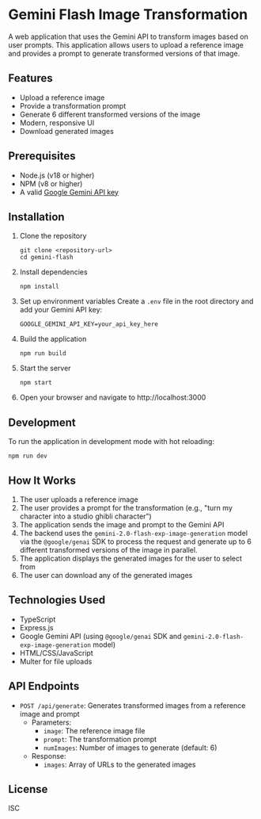 # Gemini Flash Image Transformation

A web application that uses the Gemini API to transform images based on user prompts. This application allows users to upload a reference image and provides a prompt to generate transformed versions of that image.

## Features

- Upload a reference image
- Provide a transformation prompt
- Generate 6 different transformed versions of the image
- Modern, responsive UI
- Download generated images

## Prerequisites

- Node.js (v18 or higher)
- NPM (v8 or higher)
- A valid [Google Gemini API key](https://ai.google.dev/)

## Installation

1. Clone the repository
   ```
   git clone <repository-url>
   cd gemini-flash
   ```

2. Install dependencies
   ```
   npm install
   ```

3. Set up environment variables
   Create a `.env` file in the root directory and add your Gemini API key:
   ```
   GOOGLE_GEMINI_API_KEY=your_api_key_here
   ```

4. Build the application
   ```
   npm run build
   ```

5. Start the server
   ```
   npm start
   ```

6. Open your browser and navigate to http://localhost:3000

## Development

To run the application in development mode with hot reloading:
```
npm run dev
```

## How It Works

1. The user uploads a reference image
2. The user provides a prompt for the transformation (e.g., "turn my character into a studio ghibli character")
3. The application sends the image and prompt to the Gemini API
4. The backend uses the `gemini-2.0-flash-exp-image-generation` model via the `@google/genai` SDK to process the request and generate up to 6 different transformed versions of the image in parallel.
5. The application displays the generated images for the user to select from
6. The user can download any of the generated images

## Technologies Used

- TypeScript
- Express.js
- Google Gemini API (using `@google/genai` SDK and `gemini-2.0-flash-exp-image-generation` model)
- HTML/CSS/JavaScript
- Multer for file uploads

## API Endpoints

- `POST /api/generate`: Generates transformed images from a reference image and prompt
  - Parameters:
    - `image`: The reference image file
    - `prompt`: The transformation prompt
    - `numImages`: Number of images to generate (default: 6)
  - Response:
    - `images`: Array of URLs to the generated images

## License

ISC